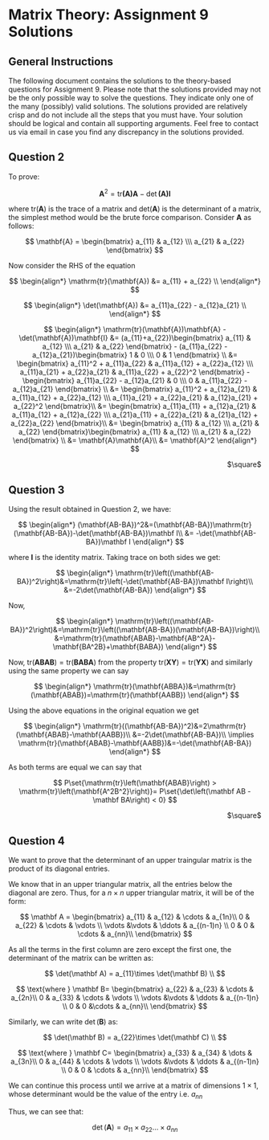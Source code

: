 Matrix Theory: Assignment 9 Solutions 
====================================

## General Instructions
The following document contains the solutions to the theory-based questions for Assignment 9. Please note that the solutions provided may not be the only possible way to solve the questions. They indicate only one of the many (possibly) valid solutions. The solutions provided are relatively crisp and do not include all the steps that you must have. Your solution should be logical and contain all supporting arguments. Feel free to contact us via email in case you find any discrepancy in the solutions provided.

## Question 2
To prove:

$$
\mathbf{A}^2 =  \mathrm{tr}{\mathbf{(A)}}\mathbf{A} - \det{\mathbf{(A)}}\mathbf{I}
$$

where $\mathrm{tr}(\mathbf{A})$ is the trace of a matrix and $\mathrm{det}(\mathbf{A})$ is the determinant of a matrix, the simplest method would be the brute force comparison. Consider $\mathbf{A}$ as follows:

$$
\mathbf{A} = \begin{bmatrix} a_{11} & a_{12} \\\ a_{21} & a_{22} \end{bmatrix} 
$$

Now consider the RHS of the equation

$$
\begin{align*}
\mathrm{tr}(\mathbf{A}) &= a_{11} + a_{22} \\
\end{align*}
$$

$$
\begin{align*}
\det(\mathbf{A}) &= a_{11}a_{22} - a_{12}a_{21} \\
\end{align*}
$$

$$
\begin{align*}
\mathrm{tr}(\mathbf{A})\mathbf{A} - \det(\mathbf{A})\mathbf{I} &= (a_{11}+a_{22})\begin{bmatrix} a_{11} & a_{12} \\\ a_{21} & a_{22} \end{bmatrix} - (a_{11}a_{22} - a_{12}a_{21})\begin{bmatrix} 1 & 0 \\\ 0 & 1 \end{bmatrix} \\
&= \begin{bmatrix} a_{11}^2 + a_{11}a_{22} & a_{11}a_{12} + a_{22}a_{12} \\\ a_{11}a_{21} + a_{22}a_{21} & a_{11}a_{22} + a_{22}^2 \end{bmatrix} - \begin{bmatrix} a_{11}a_{22} - a_{12}a_{21} & 0 \\\ 0 & a_{11}a_{22} - a_{12}a_{21} \end{bmatrix} \\
&=  \begin{bmatrix} a_{11}^2 + a_{12}a_{21} & a_{11}a_{12} + a_{22}a_{12} \\\ a_{11}a_{21} + a_{22}a_{21} & a_{12}a_{21} + a_{22}^2 \end{bmatrix}\\
&=  \begin{bmatrix} a_{11}a_{11} + a_{12}a_{21} & a_{11}a_{12} + a_{12}a_{22} \\\ a_{21}a_{11} + a_{22}a_{21} & a_{21}a_{12} + a_{22}a_{22} \end{bmatrix}\\
&=  \begin{bmatrix} a_{11} & a_{12} \\\ a_{21} & a_{22} \end{bmatrix}\begin{bmatrix} a_{11} & a_{12} \\\ a_{21} & a_{22} \end{bmatrix} \\
&= \mathbf{A}\mathbf{A}\\
&= \mathbf{A}^2
\end{align*}
$$

<p align='right'>$\square$</p>

## Question 3
Using the result obtained in Question 2, we have:

$$
\begin{align*}
(\mathbf{AB-BA})^2&=(\mathbf{AB-BA})\mathrm{tr}(\mathbf{AB-BA})-\det(\mathbf{AB-BA})\mathbf I\\ 
&= -\det(\mathbf{AB-BA})\mathbf I
\end{align*}
$$

where $\mathbf I$ is the identity matrix. Taking trace on both sides we get:

$$
\begin{align*}
\mathrm{tr}\left((\mathbf{AB-BA})^2\right)&=\mathrm{tr}\left(-\det(\mathbf{AB-BA})\mathbf I\right)\\
&=-2\det(\mathbf{AB-BA})
\end{align*}
$$

Now, 

$$
\begin{align*}
\mathrm{tr}\left((\mathbf{AB-BA})^2\right)&=\mathrm{tr}\left((\mathbf{AB-BA})(\mathbf{AB-BA})\right)\\
&=\mathrm{tr}(\mathbf{ABAB}-\mathbf{AB^2A}-\mathbf{BA^2B}+\mathbf{BABA})
\end{align*}
$$

Now, $\mathrm{tr}(\mathbf{ABAB})=\mathrm{tr}(\mathbf{BABA})$ from the property $\mathrm{tr}(\mathbf{XY})=\mathrm{tr}(\mathbf{YX})$ and similarly using the same property we can say

$$
\begin{align*}
\mathrm{tr}(\mathbf{ABBA})&=\mathrm{tr}(\mathbf{ABAB})=\mathrm{tr}(\mathbf{AABB})
\end{align*}
$$

Using the above equations in the original equation we get

$$
\begin{align*}
\mathrm{tr}((\mathbf{AB-BA})^2)&=2\mathrm{tr}(\mathbf{ABAB}-\mathbf{AABB})\\
&=-2\det(\mathbf{AB-BA})\\
\implies \mathrm{tr}(\mathbf{ABAB}-\mathbf{AABB})&=-\det(\mathbf{AB-BA})
\end{align*}
$$

As both terms are equal we can say that

$$
P\set{\mathrm{tr}\left(\mathbf{ABAB}\right) > \mathrm{tr}\left(\mathbf{A^2B^2}\right)}= P\set{\det\left(\mathbf AB - \mathbf BA\right) < 0}
$$

<p align='right'>$\square$</p>

## Question 4
We want to prove that the determinant of an upper traingular matrix is the product of its diagonal entries.

We know that in an upper triangular matrix, all the entries below the diagonal are zero. Thus, for a $n\times n$ upper triangular matrix, it will be of the form:

$$
\mathbf A = \begin{bmatrix}
a_{11} & a_{12} & \cdots & a_{1n}\\ 
0 & a_{22} &  \cdots & \vdots  \\
\vdots &\vdots & \ddots & a_{(n-1)n} \\
0 & 0 & \cdots & a_{nn}\\
\end{bmatrix}
$$

As all the terms in the first column are zero except the first one, the determinant of the matrix can be written as:

$$
\det(\mathbf A) = a_{11}\times \det(\mathbf B) \\
$$


$$ \text{where } \mathbf B=
\begin{bmatrix}
a_{22} & a_{23} & \cdots & a_{2n}\\ 
0 & a_{33} & \cdots &  \vdots \\
\vdots &\vdots & \ddots & a_{(n-1)n} \\
0 & 0 &\cdots & a_{nn}\\
\end{bmatrix}
$$

Similarly, we can write $\det(\mathbf B)$ as:

$$
\det(\mathbf B) = a_{22}\times \det(\mathbf C) \\
$$

$$ \text{where } \mathbf C=
\begin{bmatrix}
a_{33} & a_{34} & \dots & a_{3n}\\ 
0 & a_{44} & \cdots &  \vdots \\
\vdots &\vdots & \ddots & a_{(n-1)n} \\
0 & 0 & \cdots  & a_{nn}\\
\end{bmatrix}
$$

We can continue this process until we arrive at a matrix of dimensions $1\times 1$, whose determinant would be the value of the entry i.e. $a_{nn}$

Thus, we can see that:

$$
\det(\mathbf A)=a_{11}\times a_{22} \dots \times a_{nn}
$$
